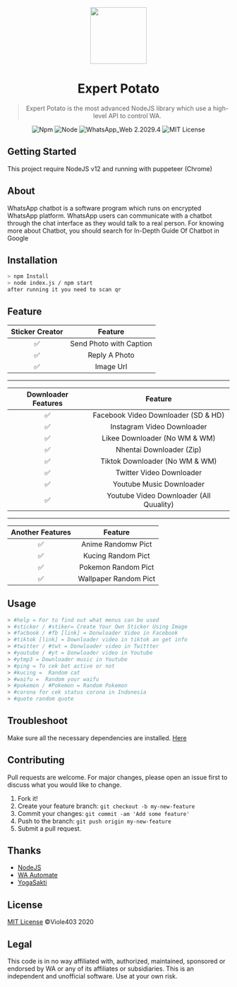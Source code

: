 <div align="center">
<img src="https://gist.githubusercontent.com/Viole403/cfca87e2adc375c7985568aa676ee733/raw/ffb75d63148cdaabae24acb754b8cf0ffc2d7b47/bot.png" width="128" height="128"/>

# Expert Potato

> Expert Potato is the most advanced NodeJS library which use a high-level API to control WA.
>
>

![Npm](https://img.shields.io/badge/npm-6.14.7-brightgreen)
![Node](https://img.shields.io/badge/node-14.6.0-brightgreen)
![WhatsApp_Web 2.2029.4](https://img.shields.io/badge/WhatsApp_Web-2.2029.4-brightgreen.svg)
![MIT License](https://img.shields.io/npm/l/license?color=brigtgreen&label=License)
</div>

## Getting Started

This project require NodeJS v12 and running with puppeteer (Chrome)

## About

WhatsApp chatbot is a software program which runs on encrypted WhatsApp platform. WhatsApp users can communicate with a chatbot through the chat interface as they would talk to a real person. For knowing more about Chatbot, you should search for In-Depth Guide Of Chatbot in Google

## Installation

```bash
> npm Install
> node index.js / npm start
after running it you need to scan qr
```

## Feature


| Sticker Creator |                 Feature            |
| :-----------: | :--------------------------------: |
|       ✅       | Send Photo with Caption |
|       ✅       | Reply A Photo |
|       ✅       | Image Url |

---
| Downloader Features |                     Feature                |
| :------------: | :---------------------------------------------: |
|       ✅        |   Facebook Video Downloader (SD & HD)         |
|       ✅        |   Instagram Video Downloader                  |
|       ✅        |   Likee Downloader (No WM & WM)               |
|       ✅        |   Nhentai Downloader (Zip)                    |
|       ✅        |   Tiktok Downloader (No WM & WM)              |
|       ✅        |   Twitter Video Downloader                    |
|       ✅        |   Youtube Music Downloader                    |
|       ✅        |   Youtube Video Downloader (All Quuality)     |

---
| Another Features  |                    Feature                  |
| :------------: | :---------------------------------------------: |
|       ✅        |   Anime Randomw Pict                          |
|       ✅        |   Kucing Random Pict                          |
|       ✅        |   Pokemon Random Pict                         |
|       ✅        |   Wallpaper Random Pict                       |

## Usage

```bash
> #help = For to find out what menus can be used
> #sticker / #stiker= Create Your Own Sticker Using Image
> #facbook / #fb [link] = Donwloader Video in Facebook
> #tiktok [link] = Downloader video in tiktok an get info
> #twitter / #twt = Donwloader video in Twittter
> #youtube / #yt = Donwloader video in Youtube
> #ytmp3 = Downloader music in Youtube
> #ping = To cek bot active or not
> #kucing =  Random cat
> #waifu =  Random your waifu
> #pokemon / #Pokemon = Random Pokemon
> #corona for cek status corona in Indonesia
> #quote random quote
```

## Troubleshoot

Make sure all the necessary dependencies are installed. [Here](https://github.com/Viole403/expert-potato/blob/master/docs/troubleeshot.md)

## Contributing

Pull requests are welcome. For major changes, please open an issue first to discuss what you would like to change.

1. Fork it!
2. Create your feature branch: `git checkout -b my-new-feature`
3. Commit your changes: `git commit -am 'Add some feature'`
4. Push to the branch: `git push origin my-new-feature`
5. Submit a pull request.

## Thanks

* [NodeJS](https://nodejs.org/en/)
* [WA Automate](https://github.com/open-wa/)
* [YogaSakti](https://github.com/YogaSakti)

## License

[MIT License](https://github.com/Viole403/expert-potato/blob/master/LICENSE)
©️Viole403 2020

## Legal

This code is in no way affiliated with, authorized, maintained, sponsored or endorsed by WA or any of its affiliates or subsidiaries. This is an independent and unofficial software. Use at your own risk.
